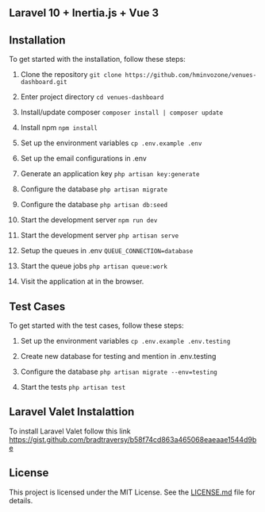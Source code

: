 ## Laravel 10 + Inertia.js + Vue 3

## Installation

To get started with the installation, follow these steps:

1. Clone the repository
``git clone https://github.com/hminvozone/venues-dashboard.git``

2. Enter project directory
``cd venues-dashboard``

3. Install/update composer
``composer install | composer update``

4. Install npm
``npm install``

5. Set up the environment variables
``cp .env.example .env``

6. Set up the email configurations in .env

7. Generate an application key
``php artisan key:generate``

8. Configure the database
``php artisan migrate``

9. Configure the database
   ``php artisan db:seed``

10. Start the development server
``npm run dev``

11. Start the development server
   ``php artisan serve``

11. Setup the queues in .env
    ``QUEUE_CONNECTION=database``

12. Start the queue jobs
   ``php artisan queue:work``

13. Visit the application at in the browser.

## Test Cases

To get started with the test cases, follow these steps:

1. Set up the environment variables
``cp .env.example .env.testing``

2. Create new database for testing and mention in .env.testing

3. Configure the database
``php artisan migrate --env=testing``

4. Start the tests
   ``php artisan test``

## Laravel Valet Instalattion
To install Laravel Valet follow this link https://gist.github.com/bradtraversy/b58f74cd863a465068eaeaae1544d9be

## License

This project is licensed under the MIT License. See the [LICENSE.md](LICENSE.md) file for details.
